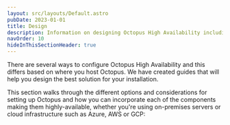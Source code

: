 ```yaml
---
layout: src/layouts/Default.astro
pubDate: 2023-01-01
title: Design
description: Information on designing Octopus High Availability including different options and considerations whether its using on-premises servers or cloud infrastructure.
navOrder: 10
hideInThisSectionHeader: true
---
```


There are several ways to configure Octopus High Availability and this differs based on where you host Octopus. We have created guides that will help you design the best solution for your installation. 

This section walks through the different options and considerations for setting up Octopus and how you can incorporate each of the components making them highly-available, whether you're using on-premises servers or cloud infrastructure such as Azure, AWS or GCP: